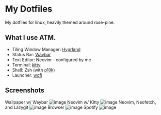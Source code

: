 # My Dotfiles
My dotfiles for linux, heavily themed around rose-pine.

## What I use ATM.
- Tiling Window Manager: [Hyprland](https://hyprland.org/)
- Status Bar: [Waybar](https://github.com/Alexays/Waybar)
- Text Editor: Neovim - configured by me
- Terminal: [kitty](https://github.com/kovidgoyal/kitty)
- Shell: Zsh (with [p10k](https://github.com/romkatv/powerlevel10k))
- Launcher: [wofi](https://hg.sr.ht/~scoopta/wofi)

## Screenshots
Wallpaper w/ Waybar
![image](https://github.com/user-attachments/assets/b1967a08-9026-4fa6-9186-f057fad7e51b)
Neovim w/ Kitty
![image](https://github.com/user-attachments/assets/777976aa-a565-4916-b8f6-69138890a455)
Neovim, Neofetch, and Lazygit
![image](https://github.com/user-attachments/assets/50ea9023-d13f-4a1d-820e-f7a47ec3eab7)
Browser
![image](https://github.com/user-attachments/assets/74d00e08-3da9-4e0c-86ef-d31d0461d4fb)
Spotify
![image](https://github.com/user-attachments/assets/d43b2639-1bf4-4a7f-8656-f190f0c40236)
